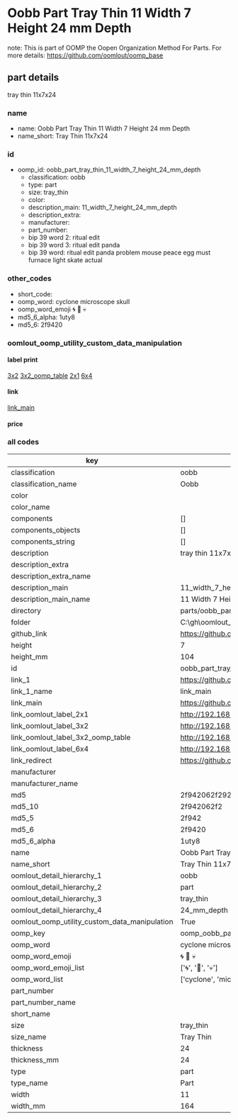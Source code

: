 # Oobb Part Tray Thin 11 Width 7 Height 24 mm Depth  

note: This is part of OOMP the Oopen Organization Method For Parts. For more details: https://github.com/oomlout/oomp_base

##  part details
  



tray thin 11x7x24



### name
* name: Oobb Part Tray Thin 11 Width 7 Height 24 mm Depth
* name_short: Tray Thin 11x7x24 
### id
* oomp_id: oobb_part_tray_thin_11_width_7_height_24_mm_depth
  * classification: oobb
  * type: part
  * size: tray_thin
  * color: 
  * description_main: 11_width_7_height_24_mm_depth
  * description_extra: 
  * manufacturer: 
  * part_number: 
  * bip 39 word 2: ritual edit
  * bip 39 word 3: ritual edit panda
  * bip 39 word: ritual edit panda problem mouse peace egg must furnace light skate actual

### other_codes
* short_code: 
* oomp_word: cyclone microscope skull
* oomp_word_emoji :cyclone: :microscope: :skull:
* md5_6_alpha: 1uty8
* md5_6: 2f9420






### oomlout_oomp_utility_custom_data_manipulation
#### label print
[3x2](http://192.168.1.245:1112/?label=oomp%201uty8)
[3x2_oomp_table](http://192.168.1.108:1112/?label=oomp%201uty8)
[2x1](http://192.168.1.242:1112/?label=oomp%201uty8)
[6x4](http://192.168.1.55:1112/?label=oomp%201uty8)    

#### link

[link_main](https://github.com/oomlout/oomlout_oobb_version_4_generated_parts/tree/main/navigation_oomp/oobb/part/tray_thin/11_width_7_height_24_mm_depth/part)                              

#### price







### all codes 
| key | value |  
| --- | --- |  
| classification | oobb |  
| classification_name | Oobb |  
| color |  |  
| color_name |  |  
| components | [] |  
| components_objects | [] |  
| components_string | [] |  
| description | tray thin 11x7x24 |  
| description_extra |  |  
| description_extra_name |  |  
| description_main | 11_width_7_height_24_mm_depth |  
| description_main_name | 11 Width 7 Height 24 mm Depth |  
| directory | parts/oobb_part_tray_thin_11_width_7_height_24_mm_depth |  
| folder | C:\gh\oomlout_oobb_version_4_generated_parts\parts\oobb_part_tray_thin_11_width_7_height_24_mm_depth |  
| github_link | https://github.com/oomlout/oomlout_oomp_part_src/tree/main/parts/oobb_part_tray_thin_11_width_7_height_24_mm_depth |  
| height | 7 |  
| height_mm | 104 |  
| id | oobb_part_tray_thin_11_width_7_height_24_mm_depth |  
| link_1 | https://github.com/oomlout/oomlout_oobb_version_4_generated_parts/tree/main/navigation_oomp/oobb/part/tray_thin/11_width_7_height_24_mm_depth/part |  
| link_1_name | link_main |  
| link_main | https://github.com/oomlout/oomlout_oobb_version_4_generated_parts/tree/main/navigation_oomp/oobb/part/tray_thin/11_width_7_height_24_mm_depth/part |  
| link_oomlout_label_2x1 | http://192.168.1.242:1112/?label=oomp%201uty8 |  
| link_oomlout_label_3x2 | http://192.168.1.245:1112/?label=oomp%201uty8 |  
| link_oomlout_label_3x2_oomp_table | http://192.168.1.108:1112/?label=oomp%201uty8 |  
| link_oomlout_label_6x4 | http://192.168.1.55:1112/?label=oomp%201uty8 |  
| link_redirect | https://github.com/oomlout/oomlout_oobb_version_4_generated_parts/tree/main/parts/oobb_tray_thin_11_07_24 |  
| manufacturer |  |  
| manufacturer_name |  |  
| md5 | 2f942062f29208da87485ab73ed19dd4 |  
| md5_10 | 2f942062f2 |  
| md5_5 | 2f942 |  
| md5_6 | 2f9420 |  
| md5_6_alpha | 1uty8 |  
| name | Oobb Part Tray Thin 11 Width 7 Height 24 mm Depth |  
| name_short | Tray Thin 11x7x24  |  
| oomlout_detail_hierarchy_1 | oobb |  
| oomlout_detail_hierarchy_2 | part |  
| oomlout_detail_hierarchy_3 | tray_thin |  
| oomlout_detail_hierarchy_4 | 24_mm_depth |  
| oomlout_oomp_utility_custom_data_manipulation | True |  
| oomp_key | oomp_oobb_part_tray_thin_11_width_7_height_24_mm_depth |  
| oomp_word | cyclone microscope skull |  
| oomp_word_emoji | :cyclone: :microscope: :skull: |  
| oomp_word_emoji_list | [':cyclone:', ':microscope:', ':skull:'] |  
| oomp_word_list | ['cyclone', 'microscope', 'skull'] |  
| part_number |  |  
| part_number_name |  |  
| short_name |  |  
| size | tray_thin |  
| size_name | Tray Thin |  
| thickness | 24 |  
| thickness_mm | 24 |  
| type | part |  
| type_name | Part |  
| width | 11 |  
| width_mm | 164 |  
